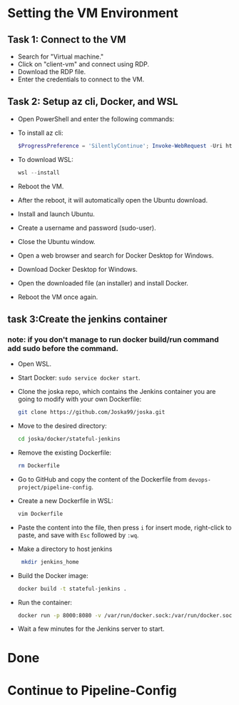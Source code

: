 # Setting the VM Environment

## Task 1: Connect to the VM

- Search for "Virtual machine."
- Click on "client-vm" and connect using RDP.
- Download the RDP file.
- Enter the credentials to connect to the VM.

## Task 2: Setup az cli, Docker, and WSL

- Open PowerShell and enter the following commands:

 - To install az cli:
    ```powershell
    $ProgressPreference = 'SilentlyContinue'; Invoke-WebRequest -Uri https://aka.ms/installazurecliwindows -OutFile .\AzureCLI.msi; Start-Process msiexec.exe -Wait -ArgumentList '/I AzureCLI.msi /quiet'; Remove-Item .\AzureCLI.msi
    ```

 - To download WSL:
    ```powershell
    wsl --install
    ```

- Reboot the VM.

- After the reboot, it will automatically open the Ubuntu download.
- Install and launch Ubuntu.
- Create a username and password (sudo-user).
- Close the Ubuntu window.

- Open a web browser and search for Docker Desktop for Windows.
- Download Docker Desktop for Windows.
- Open the downloaded file (an installer) and install Docker.

- Reboot the VM once again.


## task 3:Create the jenkins container

  ### note: if you don't manage to run docker build/run command add sudo before the command.
   - Open WSL.
   - Start Docker: `sudo service docker start`.
   - Clone the joska repo, which contains the Jenkins container you are going to modify with your own Dockerfile:
     ```bash
     git clone https://github.com/Joska99/joska.git
     ```
   - Move to the desired directory:
     ```bash
     cd joska/docker/stateful-jenkins
     ```
   - Remove the existing Dockerfile:
     ```bash
     rm Dockerfile
     ```
   - Go to GitHub and copy the content of the Dockerfile from `devops-project/pipeline-config`.

   - Create a new Dockerfile in WSL:
     ```bash
     vim Dockerfile
     ```

   - Paste the content into the file, then press `i` for insert mode, right-click to paste, and save with `Esc` followed by `:wq`.
   
   - Make a directory to host jenkins 
     ```bash
      mkdir jenkins_home
      ```

   - Build the Docker image:
     ```bash
     docker build -t stateful-jenkins .
     ```

   - Run the container:
     ```bash
     docker run -p 8000:8080 -v /var/run/docker.sock:/var/run/docker.sock -d --name stf-jenkins --restart=on-failure -t stateful-jenkins

     ```

   - Wait a few minutes for the Jenkins server to start.
  
  # Done
  # Continue to Pipeline-Config
  
